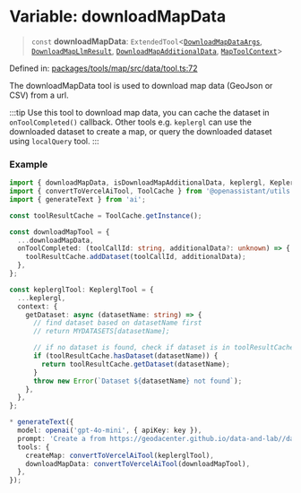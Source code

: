 # Variable: downloadMapData

> `const` **downloadMapData**: `ExtendedTool`\<[`DownloadMapDataArgs`](../type-aliases/DownloadMapDataArgs.md), [`DownloadMapLlmResult`](../type-aliases/DownloadMapLlmResult.md), [`DownloadMapAdditionalData`](../type-aliases/DownloadMapAdditionalData.md), [`MapToolContext`](../type-aliases/MapToolContext.md)\>

Defined in: [packages/tools/map/src/data/tool.ts:72](https://github.com/GeoDaCenter/openassistant/blob/37d127dc7a76d6b5cf9de906c055e4c904e3dfed/packages/tools/map/src/data/tool.ts#L72)

The downloadMapData tool is used to download map data (GeoJson or CSV) from a url.

:::tip
Use this tool to download map data, you can cache the dataset in `onToolCompleted()`
callback. Other tools e.g. `keplergl` can use the downloaded dataset to create a map,
or query the downloaded dataset using `localQuery` tool.
:::

### Example
```typescript
import { downloadMapData, isDownloadMapAdditionalData, keplergl, KeplerglTool } from '@openassistant/map';
import { convertToVercelAiTool, ToolCache } from '@openassistant/utils';
import { generateText } from 'ai';

const toolResultCache = ToolCache.getInstance();

const downloadMapTool = {
  ...downloadMapData,
  onToolCompleted: (toolCallId: string, additionalData?: unknown) => {
    toolResultCache.addDataset(toolCallId, additionalData);
  },
};

const keplerglTool: KeplerglTool = {
  ...keplergl,
  context: {
    getDataset: async (datasetName: string) => {
      // find dataset based on datasetName first
      // return MYDATASETS[datasetName];

      // if no dataset is found, check if dataset is in toolResultCache
      if (toolResultCache.hasDataset(datasetName)) {
        return toolResultCache.getDataset(datasetName);
      }
      throw new Error(`Dataset ${datasetName} not found`);
    },
  },
};

* generateText({
  model: openai('gpt-4o-mini', { apiKey: key }),
  prompt: 'Create a from https://geodacenter.github.io/data-and-lab//data/Chi_Carjackings.geojson',
  tools: {
    createMap: convertToVercelAiTool(keplerglTool),
    downloadMapData: convertToVercelAiTool(downloadMapTool),
  },
});
